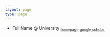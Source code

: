 ```yaml
---
layout: page
type: page
---
```


- Full Name @ University <sub>[homepage](https://example.com)</sub> <sub>[google scholar](https://example.com)</sub>

